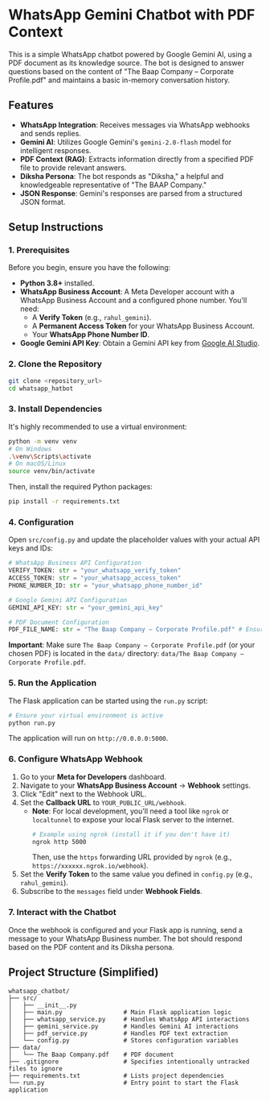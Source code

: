 # WhatsApp Gemini Chatbot with PDF Context

This is a simple WhatsApp chatbot powered by Google Gemini AI, using a PDF document as its knowledge source. The bot is designed to answer questions based on the content of "The Baap Company – Corporate Profile.pdf" and maintains a basic in-memory conversation history.

## Features

-   **WhatsApp Integration**: Receives messages via WhatsApp webhooks and sends replies.
-   **Gemini AI**: Utilizes Google Gemini's `gemini-2.0-flash` model for intelligent responses.
-   **PDF Context (RAG)**: Extracts information directly from a specified PDF file to provide relevant answers.
-   **Diksha Persona**: The bot responds as "Diksha," a helpful and knowledgeable representative of "The BAAP Company."
-   **JSON Response**: Gemini's responses are parsed from a structured JSON format.

## Setup Instructions

### 1. Prerequisites

Before you begin, ensure you have the following:

-   **Python 3.8+** installed.
-   **WhatsApp Business Account**: A Meta Developer account with a WhatsApp Business Account and a configured phone number. You'll need:
    -   A **Verify Token** (e.g., `rahul_gemini`).
    -   A **Permanent Access Token** for your WhatsApp Business Account.
    -   Your **WhatsApp Phone Number ID**.
-   **Google Gemini API Key**: Obtain a Gemini API key from [Google AI Studio](https://aistudio.google.com/).

### 2. Clone the Repository

```bash
git clone <repository_url>
cd whatsapp_hatbot
```

### 3. Install Dependencies

It's highly recommended to use a virtual environment:

```bash
python -m venv venv
# On Windows
.\venv\Scripts\activate
# On macOS/Linux
source venv/bin/activate
```

Then, install the required Python packages:

```bash
pip install -r requirements.txt
```

### 4. Configuration

Open `src/config.py` and update the placeholder values with your actual API keys and IDs:

```python
# WhatsApp Business API Configuration
VERIFY_TOKEN: str = "your_whatsapp_verify_token"
ACCESS_TOKEN: str = "your_whatsapp_access_token"
PHONE_NUMBER_ID: str = "your_whatsapp_phone_number_id"

# Google Gemini API Configuration
GEMINI_API_KEY: str = "your_gemini_api_key"

# PDF Document Configuration
PDF_FILE_NAME: str = "The Baap Company – Corporate Profile.pdf" # Ensure this file is in the root directory (whatsapp_hatbot/)
```

**Important**: Make sure `The Baap Company – Corporate Profile.pdf` (or your chosen PDF) is located in the `data/` directory: `data/The Baap Company – Corporate Profile.pdf`.

### 5. Run the Application

The Flask application can be started using the `run.py` script:

```bash
# Ensure your virtual environment is active
python run.py
```

The application will run on `http://0.0.0.0:5000`.

### 6. Configure WhatsApp Webhook

1.  Go to your **Meta for Developers** dashboard.
2.  Navigate to your **WhatsApp Business Account** -> **Webhook** settings.
3.  Click "Edit" next to the Webhook URL.
4.  Set the **Callback URL** to `YOUR_PUBLIC_URL/webhook`.
    *   **Note**: For local development, you'll need a tool like `ngrok` or `localtunnel` to expose your local Flask server to the internet.
        ```bash
        # Example using ngrok (install it if you don't have it)
        ngrok http 5000
        ```
        Then, use the `https` forwarding URL provided by `ngrok` (e.g., `https://xxxxxx.ngrok.io/webhook`).
5.  Set the **Verify Token** to the same value you defined in `config.py` (e.g., `rahul_gemini`).
6.  Subscribe to the `messages` field under **Webhook Fields**.

### 7. Interact with the Chatbot

Once the webhook is configured and your Flask app is running, send a message to your WhatsApp Business number. The bot should respond based on the PDF content and its Diksha persona.

## Project Structure (Simplified)

```
whatsapp_chatbot/
├── src/
│   ├── __init__.py
│   ├── main.py                 # Main Flask application logic
│   ├── whatsapp_service.py     # Handles WhatsApp API interactions
│   ├── gemini_service.py       # Handles Gemini AI interactions
│   ├── pdf_service.py          # Handles PDF text extraction
│   └── config.py               # Stores configuration variables
├── data/
│   └── The Baap Company.pdf    # PDF document
├── .gitignore                  # Specifies intentionally untracked files to ignore
├── requirements.txt            # Lists project dependencies
└── run.py                      # Entry point to start the Flask application
``` 